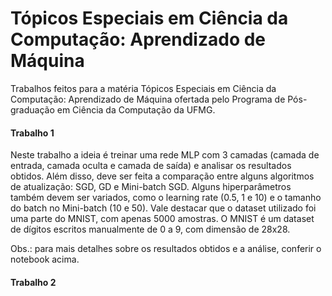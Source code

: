 <h1 align="left"> Tópicos Especiais em Ciência da Computação: Aprendizado de Máquina </h1>

Trabalhos feitos para a matéria Tópicos Especiais em Ciência da Computação: Aprendizado de Máquina ofertada pelo Programa de Pós-graduação em Ciência da Computação da UFMG.

#### Trabalho 1 
Neste trabalho a ideia é treinar uma rede MLP com 3 camadas (camada de entrada, camada oculta e camada de saída) e analisar os resultados obtidos. Além disso, deve ser feita a comparação entre alguns algoritmos de atualização: SGD, GD e Mini-batch SGD. Alguns hiperparâmetros também devem ser variados, como o learning rate (0.5, 1 e 10) e o tamanho do batch no Mini-batch (10 e 50). Vale destacar que o dataset utilizado foi uma parte do MNIST, com apenas 5000 amostras. O MNIST é um dataset de dígitos escritos manualmente de 0 a 9, com dimensão de 28x28.

Obs.: para mais detalhes sobre os resultados obtidos e a análise, conferir o notebook acima.

#### Trabalho 2
